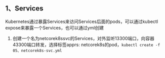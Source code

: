 1、Services
--
Kubernetes通过暴露Services来访问Services后面的pods，可以通过kubectl expose来暴露一个Services，也可以通过yml创建   
  1. 创建一个名为netcorek8ssvc的Services，对外监听13300端口，向容器43300端口转发，选择标签apprs: netcorek8s的pod，`kubectl create -f 05、netcorek8s-svc.yml`  

